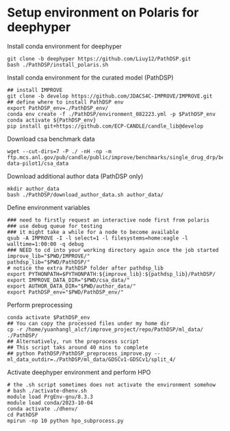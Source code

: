 # Setup environment on Polaris for deephyper

Install conda environment for deephyper

```
git clone -b deephyper https://github.com/Liuy12/PathDSP.git
bash ./PathDSP/install_polaris.sh
```

Install conda environment for the curated model (PathDSP)

```
## install IMPROVE
git clone -b develop https://github.com/JDACS4C-IMPROVE/IMPROVE.git
## define where to install PathDSP env
export PathDSP_env=./PathDSP_env/
conda env create -f ./PathDSP/environment_082223.yml -p $PathDSP_env
conda activate ${PathDSP_env}
pip install git+https://github.com/ECP-CANDLE/candle_lib@develop
```

Download csa benchmark data

```
wget --cut-dirs=7 -P ./ -nH -np -m ftp.mcs.anl.gov/pub/candle/public/improve/benchmarks/single_drug_drp/benchmark-data-pilot1/csa_data
```

Download additional author data (PathDSP only)

```
mkdir author_data
bash ./PathDSP/download_author_data.sh author_data/
```

Define environment variables

```
### need to firstly request an interactive node first from polaris
### use debug queue for testing
### it might take a while for a node to become available
qsub -A IMPROVE -I -l select=1 -l filesystems=home:eagle -l walltime=1:00:00 -q debug
### NEED to cd into your working directory again once the job started
improve_lib="$PWD/IMPROVE/"
pathdsp_lib="$PWD/PathDSP/"
# notice the extra PathDSP folder after pathdsp_lib
export PYTHONPATH=$PYTHONPATH:${improve_lib}:${pathdsp_lib}/PathDSP/
export IMPROVE_DATA_DIR="$PWD/csa_data/"
export AUTHOR_DATA_DIR="$PWD/author_data/"
export PathDSP_env="$PWD/PathDSP_env/"
```

Perform preprocessing

```
conda activate $PathDSP_env
## You can copy the processed files under my home dir
cp -r /home/yuanhangl_alcf/improve_project/repo/PathDSP/ml_data/ ./PathDSP/
## Alternatively, run the preprocess script
## This script taks around 40 mins to complete
## python PathDSP/PathDSP_preprocess_improve.py --ml_data_outdir=./PathDSP/ml_data/GDSCv1-GDSCv1/split_4/
```

Activate deephyper environment and perform HPO

```
# the .sh script sometimes does not activate the environment somehow
# bash ./activate-dhenv.sh
module load PrgEnv-gnu/8.3.3
module load conda/2023-10-04
conda activate ./dhenv/
cd PathDSP
mpirun -np 10 python hpo_subprocess.py
```